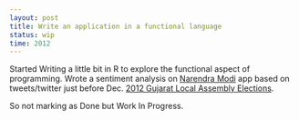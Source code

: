 ```yaml
---
layout: post
title: Write an application in a functional language
status: wip
time: 2012
---
```


Started Writing a little bit in R to explore the functional aspect of programming.
Wrote a sentiment analysis on [Narendra Modi][modi] app based on tweets/twitter just before Dec. [2012 Gujarat Local Assembly Elections][link].

So not marking as Done but Work In Progress.

[link]: http://en.wikipedia.org/wiki/Gujarat_legislative_assembly_election,_2012
[modi]: http://en.wikipedia.org/wiki/Narendra_Modi